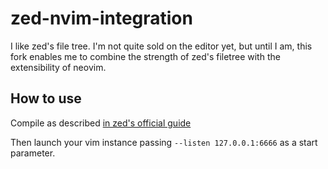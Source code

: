 # zed-nvim-integration

I like zed's file tree. I'm not quite sold on the editor yet, but until I am, this fork enables me to combine the strength of zed's filetree with the extensibility of neovim.

## How to use

Compile as described [in zed's official guide](https://github.com/zed-industries/zed/blob/main/docs/src/development/)

Then launch your vim instance passing `--listen 127.0.0.1:6666` as a start parameter.
